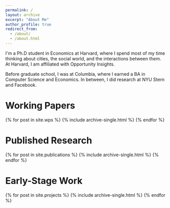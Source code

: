 ```yaml
---
permalink: /
layout: archive
excerpt: "About Me"
author_profile: true
redirect_from: 
  - /about/
  - /about.html
---
```

I'm a Ph.D student in Economics at Harvard, where I spend most of my time thinking about cities, the social world, and the interactions between them. At Harvard, I am affiliated with Opportunity Insights.

Before graduate school, I was at Columbia, where I earned a BA in Computer Science and Economics. In between, I did research at NYU Stern and Facebook.

Working Papers
======
{% for post in site.wps %}
  {% include archive-single.html %}
{% endfor %}
<br>

Published Research
======
{% for post in site.publications %}
  {% include archive-single.html %}
{% endfor %}
<br>

Early-Stage Work
======
{% for post in site.projects %}
  {% include archive-single.html %}
{% endfor %}